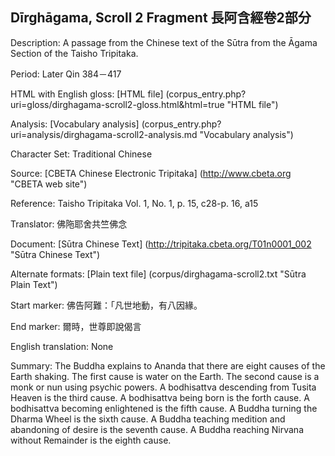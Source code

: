 ## Dīrghāgama, Scroll 2 Fragment 長阿含經卷2部分

Description: A passage from the Chinese text of the Sūtra from the Āgama Section of the Taisho Tripitaka. 

Period: Later Qin 384－417

HTML with English gloss: [HTML file] (corpus_entry.php?uri=gloss/dirghagama-scroll2-gloss.html&html=true "HTML file")

Analysis: [Vocabulary analysis] (corpus_entry.php?uri=analysis/dirghagama-scroll2-analysis.md "Vocabulary analysis")

Character Set: Traditional Chinese

Source: [CBETA Chinese Electronic Tripitaka] (http://www.cbeta.org "CBETA web site")

Reference: Taisho Tripitaka Vol. 1, No. 1, p. 15, c28-p. 16, a15

Translator: 佛陁耶舍共竺佛念

Document: [Sūtra Chinese Text] (http://tripitaka.cbeta.org/T01n0001_002 "Sūtra Chinese Text")

Alternate formats: [Plain text file] (corpus/dirghagama-scroll2.txt "Sūtra Plain Text")

Start marker: 佛告阿難：「凡世地動，有八因緣。

End marker: 爾時，世尊即說偈言

English	translation: None

Summary: The Buddha explains to Ananda that there are eight causes of the Earth shaking. The first cause is water on the Earth.
The second cause is a monk or nun using psychic powers. A bodhisattva descending from Tusita Heaven is the third cause. 
A bodhisattva being born is the forth cause. A bodhisattva becoming enlightened is the fifth cause.
A Buddha turning the Dharma Wheel is the sixth cause. A Buddha teaching medition and abandoning of desire is the seventh cause.
A Buddha reaching Nirvana without Remainder is the eighth cause.

